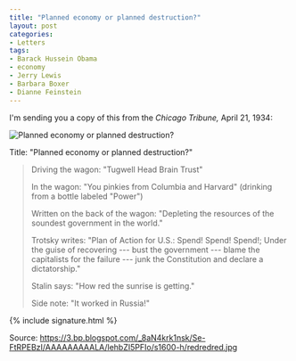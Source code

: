 ```yaml
---
title: "Planned economy or planned destruction?"
layout: post
categories:
- Letters
tags:
- Barack Hussein Obama
- economy
- Jerry Lewis
- Barbara Boxer
- Dianne Feinstein
---
```


I'm sending you a copy of this from the *Chicago Tribune,* April 21, 1934:

![Planned economy or planned destruction?](https://3.bp.blogspot.com/_8aN4krk1nsk/Se-FtRPEBzI/AAAAAAAAALA/lehbZI5PFIo/s400/redredred.jpg)

Title: "Planned economy or planned destruction?"
>
> Driving the wagon: "Tugwell Head Brain Trust"
>
> In the wagon: "You pinkies from Columbia and Harvard" (drinking from a bottle labeled "Power")
>
> Written on the back of the wagon: "Depleting the resources of the soundest government in the world."
>
> Trotsky writes: "Plan of Action for U.S.: Spend! Spend! Spend!; Under the guise of recovering --- bust the government --- blame the capitalists for the failure --- junk the Constitution and declare a dictatorship."
>
> Stalin says: "How red the sunrise is getting."
>
> Side note: "It worked in Russia!"

{% include signature.html %}

Source: https://3.bp.blogspot.com/_8aN4krk1nsk/Se-FtRPEBzI/AAAAAAAAALA/lehbZI5PFIo/s1600-h/redredred.jpg
